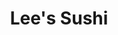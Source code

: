 ---
layout: place
title: "Lee's Sushi"
permalink: /new-jersey/wayne/lee-s-sushi.html
stateAbbr: NJ
stateName: New Jersey
cityName: Wayne
seo:
  name: "Lee's Sushi"
  type: Restaurant
  links: https://leesushiwayne.com/
description: "Informal, family-friendly destination for hand rolls plus other Japanese & Korean standard dishes. Lee's Sushi serves delicious sushi in Wayne, New Jersey. Try fresh Japanese dishes for a great dining experience. Available for takeout, delivery, lunch, and dinner."
place_id: ChIJ_3XU6rUDw4kR7QEXlrdCDtM
photos:
  - name: >-
      places/ChIJ_3XU6rUDw4kR7QEXlrdCDtM/photos/AeeoHcLq7ybNFU3PI0E06QEo_9TGi-g3FHccVfuV-UHng4h8QhqdJILf1zfC3mpA_MDk2EVVdZ9YSqAzkNfBDyX_bNnA-ojhHLA946DW6oixnWva6k0EhKVHGt42pcl0eEuDWj3CyqR2cq3EsCV2Uv4uDECljLq_sEa_leBRQESqFeam90T4tHXfTMylKzHxL1oMakRStjdIs3DzKq1KkxFZ8aNIUt1jDssdo1t8il_Sz6RTW6X3QXuCdgcA8bng_CidqpqQW15lra5gT_dNsE4hdesi4gMeJyJ87rg5gntEP9csvbULxt4XCbPpK38M5_Y-f3cFIEW7KxUv31HqSIaGQGlHvuL9L6NVBytPzzjKk4bB3feCq4OwAnTevcP04Kmtqnavbxt3TE0uFofHMex8TBXmzd563JAMdcuW0xtol1MNyg
    widthPx: 4032
    heightPx: 3024
    authorAttributions:
      - displayName: Jennifer Decker
        uri: https://maps.google.com/maps/contrib/104640134634574982929
        photoUri: >-
          https://lh3.googleusercontent.com/a-/ALV-UjX6nD_4HJcJYUkzhvgtVuMEch8yBDE3WFMTmY67qFG8BFeZLPlatg=s100-p-k-no-mo
    flagContentUri: >-
      https://www.google.com/local/imagery/report/?cb_client=maps_api_places.places_api&image_key=!1e10!2sCIHM0ogKEICAgIDqxIz4cw&hl=en-US
    googleMapsUri: >-
      https://www.google.com/maps/place//data=!3m4!1e2!3m2!1sCIHM0ogKEICAgIDqxIz4cw!2e10!4m2!3m1!1s0x89c303b5ead475ff:0xd30e42b7961701ed
  - name: >-
      places/ChIJ_3XU6rUDw4kR7QEXlrdCDtM/photos/AeeoHcLbez9oPH6X9n3bVhYzxiGPccRfS4FGg0sOm9mboEHe3p-qRjl66byijnfgEr_3aHIzxkhoBk1N_fXxwN2ZpLy5MBkNW7BdDeoS3Q5fIyOMOCipiUuT04-8pYbkIzOUnrkJ-eQExdrkc1E_8l5X3E36pOsEEUL5Q9-pkDg9rUcsU_-cdYFlISbHcbY7VRZ-loxA4c60aXMJsJW2Dh606vGt1oP1AmzK2dI0H4MidCxXiXfmsdhTkC5-xuKfb51jZQjiHm2AP5jlTg-b8IujHhxdQIVPuyAo1dOHUmEPpax2zp4Yl73ZOZ8ZqU5trRRRS89AOhPrT9lrUKYawFI7nJ02plKYkLFp_WKxrcaHmLYw_VJTH29-zCNIhfvU5MuHve1Y0Ah2JR-fNyO6XbHR83Mid8FS7GD44j_nCjI1QHc3mNO9
    widthPx: 4032
    heightPx: 3024
    authorAttributions:
      - displayName: Maven Kouture
        uri: https://maps.google.com/maps/contrib/101927748857274207367
        photoUri: >-
          https://lh3.googleusercontent.com/a-/ALV-UjVxbbN07knE25Z6KVBfsCyYfDzc8tev5uBOk3W29AHYbJGpXmXI1A=s100-p-k-no-mo
    flagContentUri: >-
      https://www.google.com/local/imagery/report/?cb_client=maps_api_places.places_api&image_key=!1e10!2sCIHM0ogKEICAgICWzILeuwE&hl=en-US
    googleMapsUri: >-
      https://www.google.com/maps/place//data=!3m4!1e2!3m2!1sCIHM0ogKEICAgICWzILeuwE!2e10!4m2!3m1!1s0x89c303b5ead475ff:0xd30e42b7961701ed
  - name: >-
      places/ChIJ_3XU6rUDw4kR7QEXlrdCDtM/photos/AeeoHcLWmmo2Lxj-E10x8yZtcXj4tuVV2WRvMfm-2U5uj6mUsqU1e-VzkDOTVjubbJEHWnwJsU3IrXs8NyEXA2shbQrXTsg8HwkM5s3SJgGkUu4ImSZhu66-1D4bRJYn-6yus24qnj3qhj5UNkSg3hwHTQMiHj3pNflL8sYOe3Dc8D3yvv_OeYrhXiQqWlDG-2h56lvSw03l5VBIa7Hfdv1VZ5o4NOTWkVF3Ned8lB9O3gdT9T_qQmNKIqBWddi_Erg_9CRUK9m88XkyoPoB3rcxwU1E_AZeOpFF8XsPoz2h6z-tqDHPy8NVOHKfcAeK_tOZ7AXknBuvYNwaLBYw7-xq8_uIgg_o2B14JEAZrZhJ_CRCV9BTuqX0xW6XEXil7ubdkgA8Hqh_sDtycRHbvVMWqPTkWaUczmY9EA-8ZAkxQ7IR-WvL
    widthPx: 4032
    heightPx: 3024
    authorAttributions:
      - displayName: Bill Lin
        uri: https://maps.google.com/maps/contrib/102547841649666397251
        photoUri: >-
          https://lh3.googleusercontent.com/a/ACg8ocIst1zNAi_r-HZqFiZt6fI99ORuiIE7WMh9DRg-Wt3k12pb=s100-p-k-no-mo
    flagContentUri: >-
      https://www.google.com/local/imagery/report/?cb_client=maps_api_places.places_api&image_key=!1e10!2sCIHM0ogKEICAgIDHguKFnQE&hl=en-US
    googleMapsUri: >-
      https://www.google.com/maps/place//data=!3m4!1e2!3m2!1sCIHM0ogKEICAgIDHguKFnQE!2e10!4m2!3m1!1s0x89c303b5ead475ff:0xd30e42b7961701ed
  - name: >-
      places/ChIJ_3XU6rUDw4kR7QEXlrdCDtM/photos/AeeoHcJeVreAmfUPR2mwlMBA2SroUkjDF5bwXYsj8X6xdO60WVq9sen5kxRIkCknYvVPXR9iEv7Hw6CcuPxk9wxUtwSCQza11jw1WULZSNLn_OF_w-RcDbaCcQfKhUaJMab7iiYmfTyd_elDl30hsmHQYZ7d9dTRlcXe0qDW096dY36sKxDFXjYbhN75ugHkHf4EXbrhFaFPILlOePNDjmrO4gi-HqdN7RmM35DlNw_V7VRi-VQkMP0QptpcrA-cUjqqxQHTMg0JGJ0xQEXodxvNtA0N6TxqE9FgjJwWqAsq_Qm5RTKHSPBIYcAm17M5TwffLOJyMm3a_DIIlZ-tWbvbPgnipC9z2F1wowRNYZEitBUQD2GrhfkzH7enMcucHY9M00XWyJZva9TB7TUlwKwPvHfRaoY3N7pbhjzgrO8fxMNkUg
    widthPx: 3000
    heightPx: 4000
    authorAttributions:
      - displayName: Jenn
        uri: https://maps.google.com/maps/contrib/118237951408877501812
        photoUri: >-
          https://lh3.googleusercontent.com/a-/ALV-UjXW55ZLL4YQF3a5bY9Om4Sl7rMX9fLj39mh-X5wAbRNfbEJUFf_6A=s100-p-k-no-mo
    flagContentUri: >-
      https://www.google.com/local/imagery/report/?cb_client=maps_api_places.places_api&image_key=!1e10!2sCIHM0ogKEICAgIDz-ungDQ&hl=en-US
    googleMapsUri: >-
      https://www.google.com/maps/place//data=!3m4!1e2!3m2!1sCIHM0ogKEICAgIDz-ungDQ!2e10!4m2!3m1!1s0x89c303b5ead475ff:0xd30e42b7961701ed
  - name: >-
      places/ChIJ_3XU6rUDw4kR7QEXlrdCDtM/photos/AeeoHcKFoe5j-GTvCArtLNM6Y8crNFIpMRJo0b5a9vhygjA0YHUoID7gGxN-pJURkCYFT2TddeguTIMEgYDvqdvbgA3QTAP1dUdzuN3gUrsUtpTLTf6r2Kauhpuv0JEJCaM6pLuatgjcHWnLlkWeztAA5qqd54hW8FN22W63kDs8-fYMjAushKYmnsGy6j7RvOEoCDEvcQXurlEWMPHLiFrQoKFqfRjbc3MDBsPeJtPH-ADcBeb1RvhiAco-uYXnIkWqD3eqyHaXzvrHgFPSvanv0e7R1YAS9_xi2TL7vydcf6VNVv3jFsisKBWbopAD7C9ULqsS-_mQdNpym4fnujXuOa87Bi9GxfhlIEjV2Xc5pHgpdVadJKru_DEE6Hc7tzey0-ryrlMWECPRehwzU0zwOKy1OWtUZEEmuHZZuT9G-uEorzyA
    widthPx: 3024
    heightPx: 4032
    authorAttributions:
      - displayName: Erzsebet M
        uri: https://maps.google.com/maps/contrib/114372336849964847549
        photoUri: >-
          https://lh3.googleusercontent.com/a/ACg8ocLIipDoQWdX2JGa43woW5QQxpnlKNLJaQRNQKfX6CTlHTYUgw=s100-p-k-no-mo
    flagContentUri: >-
      https://www.google.com/local/imagery/report/?cb_client=maps_api_places.places_api&image_key=!1e10!2sCIHM0ogKEICAgIDPzI22lQE&hl=en-US
    googleMapsUri: >-
      https://www.google.com/maps/place//data=!3m4!1e2!3m2!1sCIHM0ogKEICAgIDPzI22lQE!2e10!4m2!3m1!1s0x89c303b5ead475ff:0xd30e42b7961701ed
  - name: >-
      places/ChIJ_3XU6rUDw4kR7QEXlrdCDtM/photos/AeeoHcIPGG5VReO_Di5HSnHC5864cIcECPbz6ZCfkuwnlqF0NRDXvEYgd0PSVBWwFSF0Zk8PTnl0MdxRK8QxFAZUPEWiasVauqh48J_iAkLUAx3bC3kidEJM-g5CJpHgwxTRji4ylnwNIcrWxjoS3voyFL6kMef1QU7cULie6CGj2KD7k0j2ujs1r62kCqroj9ikAo9AEkAewM3KvB-jvOqlJKqwdlOkiUi0wIRfCF4gKHMsTd6YR5QFn51JP8adfF6nExVwxztd2wXSAoVrriHWy1P2KQCPpe34qlamMQ0o1vTZDbK7Ee2vPmkgY2W5F4S9pE2Ur9q3w01DycoUbUfico_IU0fLOa49ubJ9l7EXBqWSBF-n-ZJ5JyQ_QPKAbCb1eeb9n3boE0LtLchVHLYxtNJzvvrp1N1hFjPcTbeUxtNrJD25
    widthPx: 4032
    heightPx: 3024
    authorAttributions:
      - displayName: Rob C
        uri: https://maps.google.com/maps/contrib/113667119003552339664
        photoUri: >-
          https://lh3.googleusercontent.com/a-/ALV-UjWoI5lQg8oey2orvEWFPZi9WhLtTA1EPBLlXZOWL1zB66Kj8wcm1w=s100-p-k-no-mo
    flagContentUri: >-
      https://www.google.com/local/imagery/report/?cb_client=maps_api_places.places_api&image_key=!1e10!2sCIHM0ogKEICAgIC1xPWk2QE&hl=en-US
    googleMapsUri: >-
      https://www.google.com/maps/place//data=!3m4!1e2!3m2!1sCIHM0ogKEICAgIC1xPWk2QE!2e10!4m2!3m1!1s0x89c303b5ead475ff:0xd30e42b7961701ed
  - name: >-
      places/ChIJ_3XU6rUDw4kR7QEXlrdCDtM/photos/AeeoHcLUyJt7KLvXoK_5dbbrHlZJlMH6CYarziJ0oCHlSyfJyruNPh8wbxIvYpqbnhKOuHSoskNGRVEyL_LKKgSakgU3kXzQiF7gKbJuVQcibyqMdTwoO_3T03pKphmglADh2jf-PQ3SbAnrgxVB423ed1y4DM21dZO4MVrlYf8DVrK4hcUCCeoPBWgHUxQ6mSMeaQ6wQIb5dJD3UQNVzX0V7vm144NY3T-mdXZH9_aENrzCyHGbjUbVI89xq3q-1-jSp99SGAY-acVkZfWQ5ipi9_NiSwJGw-ghJklMaQACm2jN4mcC_kiQzo-vk7f6yam6ouTbc5OSG9KBKuqQfVUREyXQzd7G1PAK0i9FzAXXRGPrIrj_5IPq-iNsrWbD0UiaNl0CrpR9oLz-whEKKLM0NowX0s6mkp5d2tweDPzlPhmhfLka
    widthPx: 3000
    heightPx: 4000
    authorAttributions:
      - displayName: Ghassan 'Gus'
        uri: https://maps.google.com/maps/contrib/116501282554276242218
        photoUri: >-
          https://lh3.googleusercontent.com/a-/ALV-UjVyPMjQqwNYdJ-46SOiOIqYGLbHdF8aYe9O7HU8efRh7qN5LPlTkQ=s100-p-k-no-mo
    flagContentUri: >-
      https://www.google.com/local/imagery/report/?cb_client=maps_api_places.places_api&image_key=!1e10!2sCIHM0ogKEICAgMDgjpDosAE&hl=en-US
    googleMapsUri: >-
      https://www.google.com/maps/place//data=!3m4!1e2!3m2!1sCIHM0ogKEICAgMDgjpDosAE!2e10!4m2!3m1!1s0x89c303b5ead475ff:0xd30e42b7961701ed
  - name: >-
      places/ChIJ_3XU6rUDw4kR7QEXlrdCDtM/photos/AeeoHcJgXQJRHaZdr7AKus0TSrbUf6J-zP4w8SFI1UvY5cH3Kmna56TLwq3x6r84EIxPvRtmEJ2Yr4qOfEXRFfRVWn-OnSm7_3XSZ_u_Yh09xXX47vzNq0SUFDzAOQkNiCJNftl0Oa5wl0Lxl3Vbzk7L8pGXP_TDI-5wJrVs-Awxut1L6_tVYCV-P-2lgkHQvBD913hEMoXHqAoRdE_kS8u0FowxhqmKJF0i9OCjDxHrxdglYB6uN9vXanmay6C-YbT4WknoNW-EL7Vuf7_hpFYb-zP1G4Lrz5L1oqiwYXwO6rXCs2XHddhC-0bixxlEZmcYEtQj7VBJHNAn4mgFOC0W1arRTYGHPZ6bOFOGH1Gm3HZXM6ldAyW83laiu9Rbau5iavwiddU76M2uAwFGi7zPX1R_wVv9R8wn3Ul2iSK0dw42UA
    widthPx: 3000
    heightPx: 4000
    authorAttributions:
      - displayName: Ghassan 'Gus'
        uri: https://maps.google.com/maps/contrib/116501282554276242218
        photoUri: >-
          https://lh3.googleusercontent.com/a-/ALV-UjVyPMjQqwNYdJ-46SOiOIqYGLbHdF8aYe9O7HU8efRh7qN5LPlTkQ=s100-p-k-no-mo
    flagContentUri: >-
      https://www.google.com/local/imagery/report/?cb_client=maps_api_places.places_api&image_key=!1e10!2sCIHM0ogKEICAgMDgjpDocA&hl=en-US
    googleMapsUri: >-
      https://www.google.com/maps/place//data=!3m4!1e2!3m2!1sCIHM0ogKEICAgMDgjpDocA!2e10!4m2!3m1!1s0x89c303b5ead475ff:0xd30e42b7961701ed
  - name: >-
      places/ChIJ_3XU6rUDw4kR7QEXlrdCDtM/photos/AeeoHcIgVGQoRCAXRawGq-BHgFOxVx6yUnDJzwwpt0yxnEScWyeExmY_vdli6_DgPaO4-XFouWQsu2lBm-Mq-iY6eqJNMDOqud2GlpQ9DGHUxAz0l8jGVa6glHXCZaqlc8RNwFVv-02qUNbVBiieySlTy1idhQTpDYwVnrIvjqkqxAPaA1Bz5w47NoXJH22yqEm8SmxiBM_GKX0vczLYikxoC4v6DuknohhOVcwm-498kgY8e59Q0cIBlmBa9OB4EuDRZk6C9-Gd4Qkw4ioZFmbXUw1o6Z8fottBUOOibZXSxSFfRzlAD7YH3qkTSGGONP9tpG16q5-xEX0NLM83Trfe188R8WIOw01T9IVakqYO-G0fmc6Sjs2IVUM3FZT5rLhvGTcb42HM0RE0dzziMYIT-xoOfwuin5foq_tdOeBbAxEtzQ
    widthPx: 4032
    heightPx: 3024
    authorAttributions:
      - displayName: Caleb
        uri: https://maps.google.com/maps/contrib/111935674087935889239
        photoUri: >-
          https://lh3.googleusercontent.com/a/ACg8ocIm4w-E0QQ3ADNVi5IV_OvwQ2SfpaeLeTs8g24hnJzP1Be89w=s100-p-k-no-mo
    flagContentUri: >-
      https://www.google.com/local/imagery/report/?cb_client=maps_api_places.places_api&image_key=!1e10!2sCIHM0ogKEICAgIDylfm5Gw&hl=en-US
    googleMapsUri: >-
      https://www.google.com/maps/place//data=!3m4!1e2!3m2!1sCIHM0ogKEICAgIDylfm5Gw!2e10!4m2!3m1!1s0x89c303b5ead475ff:0xd30e42b7961701ed
  - name: >-
      places/ChIJ_3XU6rUDw4kR7QEXlrdCDtM/photos/AeeoHcLWCViedyJWEHOyjy-3r9UtZJpHRzwy49nCT8ybBrUf50jgp4YvTEbsQD_gUo981iIllDGWO6s71A54MFLy84IcQeC7zRJVTZbEc-0KZFcgxBQ12BC7PVR4_zaBW9Bq3RuhkOq9GBjhOv6bkhdii7jJ-J4AOHWsC5U9dPcKSpqDg8K3rmktK7f0TeJYp_JuTwhV9mzE11aNOFn2gJLfXg4RSan9Rh4jPnixHHkKmgcngrn8-RvDx8MMwo-Aa6vGj5cyklhFykKT429rMzZkdkgHRgt-53CNbctmrOqfnL7KQDy0tnI2_-vLHfyvyJi9UFVDVtHIi0Ee1-jQXCbTsTNGFDBkTmCZREiceCsEZrzvVYM2Iw9vLaISZt7qK6xWzMf8l46Wu9lJm4feuCwngYYy_hFIMB9AhOpValvnA3zYkoz7
    widthPx: 4032
    heightPx: 1816
    authorAttributions:
      - displayName: Mark Henry
        uri: https://maps.google.com/maps/contrib/106972548903190194627
        photoUri: >-
          https://lh3.googleusercontent.com/a-/ALV-UjXEheA7bPWIYHCewkyu3CV_UCe-l2Aj4vHcWaBzL3VlcU8lnxxT=s100-p-k-no-mo
    flagContentUri: >-
      https://www.google.com/local/imagery/report/?cb_client=maps_api_places.places_api&image_key=!1e10!2sCIHM0ogKEICAgIC65vrm2AE&hl=en-US
    googleMapsUri: >-
      https://www.google.com/maps/place//data=!3m4!1e2!3m2!1sCIHM0ogKEICAgIC65vrm2AE!2e10!4m2!3m1!1s0x89c303b5ead475ff:0xd30e42b7961701ed
address: Glen Ridge Shopping Center, 1475 NJ-23, Wayne, NJ 07470, USA
street: Glen Ridge Shopping Center, 1475 NJ-23
city: Wayne
state: NJ
zip: '07470'
country: USA
neighborhood: null
latitude: '40.934057'
longitude: '-74.270266'
accessibility_options:
  wheelchairAccessibleParking: true
  wheelchairAccessibleEntrance: true
  wheelchairAccessibleRestroom: true
  wheelchairAccessibleSeating: true
business_status: OPERATIONAL
name: Lee's Sushi
google_maps_links:
  directionsUri: >-
    https://www.google.com/maps/dir//''/data=!4m7!4m6!1m1!4e2!1m2!1m1!1s0x89c303b5ead475ff:0xd30e42b7961701ed!3e0
  placeUri: https://maps.google.com/?cid=15208166347941282285
  writeAReviewUri: >-
    https://www.google.com/maps/place//data=!4m3!3m2!1s0x89c303b5ead475ff:0xd30e42b7961701ed!12e1
  reviewsUri: >-
    https://www.google.com/maps/place//data=!4m4!3m3!1s0x89c303b5ead475ff:0xd30e42b7961701ed!9m1!1b1
  photosUri: >-
    https://www.google.com/maps/place//data=!4m3!3m2!1s0x89c303b5ead475ff:0xd30e42b7961701ed!10e5
primary_type: Japanese Restaurant
opening_hours:
  regular: null
  current: null
secondary_opening_hours:
  regular:
    weekdayDescriptions: null
    type: null
  current:
    weekdayDescriptions: null
    type: null
phone: (973) 694-2425
price_level: PRICE_LEVEL_MODERATE
price_range: $20 &ndash; $30
rating: '4.3'
rating_count: 0
website: https://leesushiwayne.com/
reviews:
  - name: >-
      places/ChIJ_3XU6rUDw4kR7QEXlrdCDtM/reviews/ChZDSUhNMG9nS0VJQ0FnTUNReHRuOUp3EAE
    relativePublishTimeDescription: a month ago
    rating: 1
    text:
      text: >-
        I have been there 2 times over the past 3 or 4 years, and the sushi used
        to be fresh. Last night I ordered the Wayne roll as usual, expecting it
        to be delicious but something was off. I kept trying to figure it out,
        and asked them for a fresher cucumber. It still wasn't good, but because
        I was straving, I ate them. Totally my fault for not sending it back
        (which I usually have no problem doing), but it was clear I was unhappy,
        and instead of offering something I might like, they came out with some
        unhealthy imitation crab dish that I turned away. They could've taken
        off the side of avocado that I asked for at that point, hinting it might
        make the entree taste better. But no,  I was charged over 3 dollars for
        that. The owner tried explaining to my friend that the reason the tuna
        was darker was because of the cut, but that's a lie - tuna always turns
        darker when aging. I would've given 2 stars, but I ended up with
        intestinal cramps that night. Never going back.
      languageCode: en
    originalText:
      text: >-
        I have been there 2 times over the past 3 or 4 years, and the sushi used
        to be fresh. Last night I ordered the Wayne roll as usual, expecting it
        to be delicious but something was off. I kept trying to figure it out,
        and asked them for a fresher cucumber. It still wasn't good, but because
        I was straving, I ate them. Totally my fault for not sending it back
        (which I usually have no problem doing), but it was clear I was unhappy,
        and instead of offering something I might like, they came out with some
        unhealthy imitation crab dish that I turned away. They could've taken
        off the side of avocado that I asked for at that point, hinting it might
        make the entree taste better. But no,  I was charged over 3 dollars for
        that. The owner tried explaining to my friend that the reason the tuna
        was darker was because of the cut, but that's a lie - tuna always turns
        darker when aging. I would've given 2 stars, but I ended up with
        intestinal cramps that night. Never going back.
      languageCode: en
    authorAttribution:
      displayName: HealthGoddess
      uri: https://www.google.com/maps/contrib/117763941907704265793/reviews
      photoUri: >-
        https://lh3.googleusercontent.com/a-/ALV-UjUYEo8z_7z5RtyvGC0JGgFuR-ey8n6xFuMFHSow-1P9DPBolf-A=s128-c0x00000000-cc-rp-mo-ba3
    publishTime: '2025-03-03T23:07:52.004100Z'
    flagContentUri: >-
      https://www.google.com/local/review/rap/report?postId=ChZDSUhNMG9nS0VJQ0FnTUNReHRuOUp3EAE&d=17924085&t=1
    googleMapsUri: >-
      https://www.google.com/maps/reviews/data=!4m6!14m5!1m4!2m3!1sChZDSUhNMG9nS0VJQ0FnTUNReHRuOUp3EAE!2m1!1s0x89c303b5ead475ff:0xd30e42b7961701ed
  - name: >-
      places/ChIJ_3XU6rUDw4kR7QEXlrdCDtM/reviews/ChZDSUhNMG9nS0VJQ0FnTURnanBEb1VBEAE
    relativePublishTimeDescription: a month ago
    rating: 5
    text:
      text: >-
        Friendly service with generous portions that are reasonably priced. They
        offer lots of different specialty rolls. Definitely recommend trying it.
      languageCode: en
    originalText:
      text: >-
        Friendly service with generous portions that are reasonably priced. They
        offer lots of different specialty rolls. Definitely recommend trying it.
      languageCode: en
    authorAttribution:
      displayName: Ghassan 'Gus'
      uri: https://www.google.com/maps/contrib/116501282554276242218/reviews
      photoUri: >-
        https://lh3.googleusercontent.com/a-/ALV-UjVyPMjQqwNYdJ-46SOiOIqYGLbHdF8aYe9O7HU8efRh7qN5LPlTkQ=s128-c0x00000000-cc-rp-mo-ba6
    publishTime: '2025-02-24T17:35:21.608436Z'
    flagContentUri: >-
      https://www.google.com/local/review/rap/report?postId=ChZDSUhNMG9nS0VJQ0FnTURnanBEb1VBEAE&d=17924085&t=1
    googleMapsUri: >-
      https://www.google.com/maps/reviews/data=!4m6!14m5!1m4!2m3!1sChZDSUhNMG9nS0VJQ0FnTURnanBEb1VBEAE!2m1!1s0x89c303b5ead475ff:0xd30e42b7961701ed
  - name: >-
      places/ChIJ_3XU6rUDw4kR7QEXlrdCDtM/reviews/ChZDSUhNMG9nS0VJQ0FnTUN3MUpxLVFBEAE
    relativePublishTimeDescription: 4 weeks ago
    rating: 5
    text:
      text: >-
        Wow! Got take out and always amazing food! Sushi is great, but so is
        their Korean soups!
      languageCode: en
    originalText:
      text: >-
        Wow! Got take out and always amazing food! Sushi is great, but so is
        their Korean soups!
      languageCode: en
    authorAttribution:
      displayName: IhnJoon Hur
      uri: https://www.google.com/maps/contrib/104396342514357698617/reviews
      photoUri: >-
        https://lh3.googleusercontent.com/a/ACg8ocIneDDhQXKXPzJPIvL7TTxGJAcwNmB_Org-Cib0AZzjyUjyQQ=s128-c0x00000000-cc-rp-mo
    publishTime: '2025-03-16T21:08:32.439040Z'
    flagContentUri: >-
      https://www.google.com/local/review/rap/report?postId=ChZDSUhNMG9nS0VJQ0FnTUN3MUpxLVFBEAE&d=17924085&t=1
    googleMapsUri: >-
      https://www.google.com/maps/reviews/data=!4m6!14m5!1m4!2m3!1sChZDSUhNMG9nS0VJQ0FnTUN3MUpxLVFBEAE!2m1!1s0x89c303b5ead475ff:0xd30e42b7961701ed
  - name: >-
      places/ChIJ_3XU6rUDw4kR7QEXlrdCDtM/reviews/ChdDSUhNMG9nS0VJQ0FnSURMM3FxMW1RRRAB
    relativePublishTimeDescription: 9 months ago
    rating: 5
    text:
      text: >-
        Takeout reviews are either 5 or 1 star. This place served me delivery
        take out. They separated the hot and cold food so everything was
        appropriately served. The food was incredible and a great value. The
        folks who run this place are the real deal. Give them a try. It takes a
        lot to impress me. I will be back.
      languageCode: en
    originalText:
      text: >-
        Takeout reviews are either 5 or 1 star. This place served me delivery
        take out. They separated the hot and cold food so everything was
        appropriately served. The food was incredible and a great value. The
        folks who run this place are the real deal. Give them a try. It takes a
        lot to impress me. I will be back.
      languageCode: en
    authorAttribution:
      displayName: Dave B
      uri: https://www.google.com/maps/contrib/109247734115370075691/reviews
      photoUri: >-
        https://lh3.googleusercontent.com/a-/ALV-UjXkKW_WNZ7MXQoTwsvg7rHjWkLhbG9C9bGCD-isA3Aw2ft76fpa=s128-c0x00000000-cc-rp-mo-ba4
    publishTime: '2024-06-28T00:42:30.518606Z'
    flagContentUri: >-
      https://www.google.com/local/review/rap/report?postId=ChdDSUhNMG9nS0VJQ0FnSURMM3FxMW1RRRAB&d=17924085&t=1
    googleMapsUri: >-
      https://www.google.com/maps/reviews/data=!4m6!14m5!1m4!2m3!1sChdDSUhNMG9nS0VJQ0FnSURMM3FxMW1RRRAB!2m1!1s0x89c303b5ead475ff:0xd30e42b7961701ed
  - name: >-
      places/ChIJ_3XU6rUDw4kR7QEXlrdCDtM/reviews/ChZDSUhNMG9nS0VJQ0FnSUMxeFBXa2FREAE
    relativePublishTimeDescription: a year ago
    rating: 5
    text:
      text: >-
        I was pleasantly surprised by their Korean tofu casserole (soondubu) and
        generous sashimi sizes.


        My friend introduced me to this restaurant which is one of his
        favorites. On his recommendation I ordered their tofu casserole and we
        split an order of their lunch sized sashimi.


        My basis for comparison and favorite soondubu go-to is usually in Fort
        Lee but I was pleasantly surprised by their option here. Tofu was a nice
        texture, though I wasn’t offered the option to change the default
        spiciness (to be fair, I forgot to also ask).


        I’m not an expert in sushi but usually look for price to food ratio and
        that the fish doesn’t have any strong smell. They provided large sizes
        of sashimi that seemed decent.


        Pricing seemed typical for Japanese food nowadays. Parking is plentiful
        as they’re part of a strip mall.


        Now I know they’re here!
      languageCode: en
    originalText:
      text: >-
        I was pleasantly surprised by their Korean tofu casserole (soondubu) and
        generous sashimi sizes.


        My friend introduced me to this restaurant which is one of his
        favorites. On his recommendation I ordered their tofu casserole and we
        split an order of their lunch sized sashimi.


        My basis for comparison and favorite soondubu go-to is usually in Fort
        Lee but I was pleasantly surprised by their option here. Tofu was a nice
        texture, though I wasn’t offered the option to change the default
        spiciness (to be fair, I forgot to also ask).


        I’m not an expert in sushi but usually look for price to food ratio and
        that the fish doesn’t have any strong smell. They provided large sizes
        of sashimi that seemed decent.


        Pricing seemed typical for Japanese food nowadays. Parking is plentiful
        as they’re part of a strip mall.


        Now I know they’re here!
      languageCode: en
    authorAttribution:
      displayName: Rob C
      uri: https://www.google.com/maps/contrib/113667119003552339664/reviews
      photoUri: >-
        https://lh3.googleusercontent.com/a-/ALV-UjWoI5lQg8oey2orvEWFPZi9WhLtTA1EPBLlXZOWL1zB66Kj8wcm1w=s128-c0x00000000-cc-rp-mo-ba6
    publishTime: '2023-12-22T23:46:53.505646Z'
    flagContentUri: >-
      https://www.google.com/local/review/rap/report?postId=ChZDSUhNMG9nS0VJQ0FnSUMxeFBXa2FREAE&d=17924085&t=1
    googleMapsUri: >-
      https://www.google.com/maps/reviews/data=!4m6!14m5!1m4!2m3!1sChZDSUhNMG9nS0VJQ0FnSUMxeFBXa2FREAE!2m1!1s0x89c303b5ead475ff:0xd30e42b7961701ed
parking_options:
  freeParkingLot: true
  freeStreetParking: true
payment_options:
  acceptsCreditCards: true
  acceptsDebitCards: true
  acceptsCashOnly: false
  acceptsNfc: true
allow_dogs: null
curbside_pickup: null
delivery: true
dine_in: true
good_for_children: true
good_for_groups: true
good_for_sports: true
live_music: false
menu_for_children: true
outdoor_seating: false
reservable: true
restroom: true
serves_beer: false
serves_breakfast: false
serves_brunch: false
serves_cocktails: false
serves_coffee: false
serves_dinner: true
serves_dessert: true
serves_lunch: true
serves_vegetarian_food: true
serves_wine: false
takeout: true
update_category: essentials
summary: >-
  Informal, family-friendly destination for hand rolls plus other Japanese &
  Korean standard dishes.

---